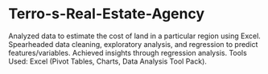 # Terro-s-Real-Estate-Agency
Analyzed data to estimate the cost of land in a particular region using Excel. Spearheaded data cleaning, exploratory analysis, and regression to predict features/variables. Achieved insights through regression analysis. Tools Used: Excel (Pivot Tables, Charts, Data Analysis Tool Pack).

